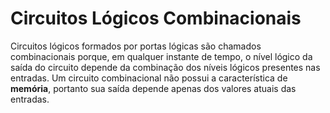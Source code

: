 # Circuitos Lógicos Combinacionais

Circuitos lógicos formados por portas lógicas são chamados combinacionais porque, em qualquer instante de tempo, o nível lógico da saída do circuito depende da combinação dos níveis lógicos presentes nas entradas. Um circuito combinacional não possui a característica de **memória**, portanto sua saída depende apenas dos valores atuais das entradas.

